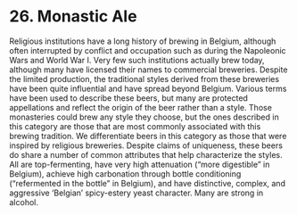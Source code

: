 # 26. Monastic Ale

Religious institutions have a long history of brewing in Belgium, although often interrupted by conflict and occupation such as during the Napoleonic Wars and World War I. Very few such institutions actually brew today, although many have licensed their names to commercial breweries. Despite the limited production, the traditional styles derived from these breweries have been quite influential and have spread beyond Belgium. Various terms have been used to describe these beers, but many are protected appellations and reflect the origin of the beer rather than a style. Those monasteries could brew any style they choose, but the ones described in this category are those that are most commonly associated with this brewing tradition. We differentiate beers in this category as those that were inspired by religious breweries. Despite claims of uniqueness, these beers do share a number of common attributes that help characterize the styles. All are top-fermenting, have very high attenuation (“more digestible” in Belgium), achieve high carbonation through bottle conditioning (“refermented in the bottle” in Belgium), and have distinctive, complex, and aggressive ‘Belgian’ spicy-estery yeast character. Many are strong in alcohol.